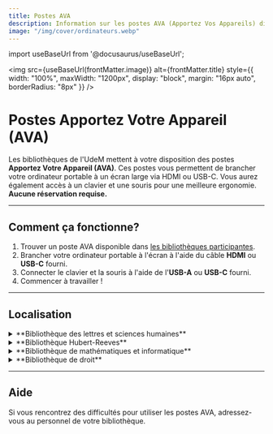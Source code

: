 ```yaml
---
title: Postes AVA
description: Information sur les postes AVA (Apportez Vos Appareils) disponibles dans les bibliothèques UdeM.
image: "/img/cover/ordinateurs.webp"
---
```


import useBaseUrl from '@docusaurus/useBaseUrl';

<img 
  src={useBaseUrl(frontMatter.image)} 
  alt={frontMatter.title} 
  style={{
    width: "100%",
    maxWidth: "1200px",
    display: "block",
    margin: "16px auto",
    borderRadius: "8px"
  }} 
/>

# Postes Apportez Votre Appareil (AVA)

Les bibliothèques de l'UdeM mettent à votre disposition des postes **Apportez Votre Appareil (AVA)**. Ces postes vous permettent de brancher votre ordinateur portable à un écran large via HDMI ou USB-C. Vous aurez également accès à un clavier et une souris pour une meilleure ergonomie. **Aucune réservation requise.**

---

## Comment ça fonctionne?

1. Trouver un poste AVA disponible dans [les bibliothèques participantes](#localisation).
2. Brancher votre ordinateur portable à l'écran à l'aide du câble **HDMI** ou **USB-C** fourni.
3. Connecter le clavier et la souris à l'aide de l'**USB-A** ou **USB-C** fourni.
4. Commencer à travailler !

--- 

## Localisation

<details>
  <summary>**Bibliothèque des lettres et sciences humaines**</summary>
  - 8 postes :
    - 1 au service Accessibilité local 1085-2, 1<sup>e</sup> étage.
    - 3 au 3<sup>e</sup> étage. 
    - 4 au 5<sup>e</sup> étage.
</details>

<details>
<summary>**Bibliothèque Hubert-Reeves**</summary>
- 6 postes :
  - 5 à la cartothèque.
  - 1 à l'entrée A.
</details>

<details>
  <summary>**Bibliothèque de mathématiques et informatique**</summary>
  - 6 postes : situés dans la zone de silence. 
</details>

<details>
  <summary>**Bibliothèque de droit**</summary>
  - 11 postes : 
    - 14 dans les salles de travail pour cycles supérieurs, dont 4 écrans ultralarges 21:9.
    - 1 écran ultralarge 21:9 dans la salle de lecture.
</details>

---

## Aide

Si vous rencontrez des difficultés pour utiliser les postes AVA, adressez-vous au personnel de votre bibliothèque.

